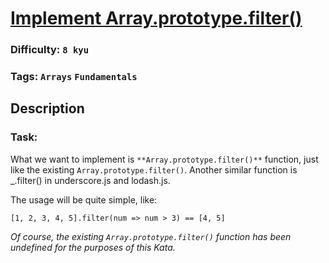 # [Implement Array.prototype.filter()](https://www.codewars.com/kata/56dd9b84fe5754786f0014f7)

### Difficulty: `8 kyu`

### Tags: `Arrays` `Fundamentals` 

## Description

### Task:
What we want to implement is `**Array.prototype.filter()**` function, just like the existing `Array.prototype.filter()`. Another similar function is _.filter() in underscore.js and lodash.js.

The usage will be quite simple, like:

```
[1, 2, 3, 4, 5].filter(num => num > 3) == [4, 5]
```

*Of course, the existing `Array.prototype.filter()` function has been undefined for the purposes of this Kata.*

